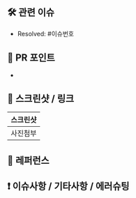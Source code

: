 ## 🛠 관련 이슈

- Resolved: #이슈번호

## 🌱 PR 포인트

-

## 📸 스크린샷 / 링크

| 스크린샷 |
| :------: |
| 사진첨부 |

## 📎 레퍼런스

<!-- 참고한 레퍼런스가 있다면 기록해주세요 -->

## ❗ 이슈사항 / 기타사항 / 에러슈팅
